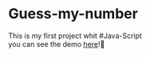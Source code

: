 # Guess-my-number
This is my first project whit #Java-Script<br> you can see the demo [here](https://mobinshahidi.github.io/Guess-my-number/)!🎰
